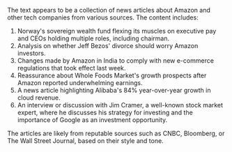The text appears to be a collection of news articles about Amazon and other tech companies from various sources. The content includes:

1. Norway's sovereign wealth fund flexing its muscles on executive pay and CEOs holding multiple roles, including chairman.
2. Analysis on whether Jeff Bezos' divorce should worry Amazon investors.
3. Changes made by Amazon in India to comply with new e-commerce regulations that took effect last week.
4. Reassurance about Whole Foods Market's growth prospects after Amazon reported underwhelming earnings.
5. A news article highlighting Alibaba's 84% year-over-year growth in cloud revenue.
6. An interview or discussion with Jim Cramer, a well-known stock market expert, where he discusses his strategy for investing and the importance of Google as an investment opportunity.

The articles are likely from reputable sources such as CNBC, Bloomberg, or The Wall Street Journal, based on their style and tone.